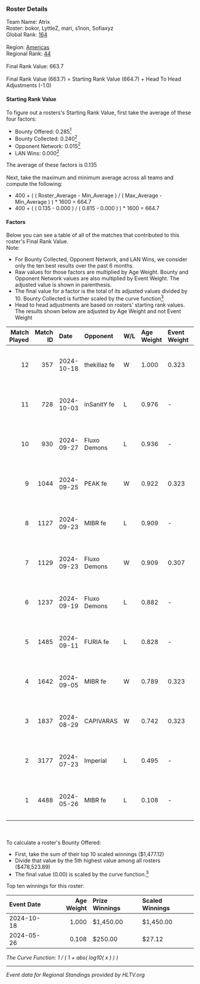 ### Roster Details<br />
Team Name: Atrix<br />
Roster: bokor, LyttleZ, mari, s1non, Sofiaxyz<br />
Global Rank: [164](../../standings_global_2024_11_06.md)<br />
<br />
Region: [Americas]( ../../standings_americas_2024_11_06.md)<br />
Regional Rank: [44]( ../../standings_americas_2024_11_06.md)<br />
<br />
Final Rank Value:  663.7<br />
<br />
Final Rank Value (663.7) = Starting Rank Value (664.7) + Head To Head Adjustments (-1.0)<br />

#### Starting Rank Value<br />
To figure out a rosters's Starting Rank Value, first take the average of these four factors:<br />
- Bounty Offered: 0.285[<sup>1</sup>](#table2)
- Bounty Collected: 0.240[<sup>2</sup>](#table1)
- Opponent Network: 0.015[<sup>2</sup>](#table1)
- LAN Wins: 0.000[<sup>2</sup>](#table1)

The average of these factors is 0.135<br />
<br />
Next, take the maximum and minimum average across all teams and compute the following:<br />
- 400 + ( ( Roster_Average - Min_Average ) / ( Max_Average - Min_Average ) ) * 1600 = 664.7
- 400 + ( ( 0.135 - 0.000 ) / ( 0.815 - 0.000 ) ) * 1600 = 664.7


#### Factors<br />
Below you can see a table of all of the matches that contributed to this roster's Final Rank Value.<br />
Note:<br />

- For Bounty Collected, Opponent Network, and LAN Wins, we consider only the ten best results over the past 6 months.
- Raw values for those factors are multiplied by Age Weight. Bounty and Opponent Network values are also multiplied by Event Weight. The adjusted value is shown in parenthesis.
- The final value for a factor is the total of its adjusted values divided by 10. Bounty Collected is further scaled by the curve function[<sup>3</sup>](#curveFunction)
- Head to head adjustments are based on rosters' starting rank values. The results shown below are adjusted by Age Weight and not Event Weight
<span id="table1"></span><br />


| Match Played | Match ID | Date       | Opponent     | W/L | Age Weight | Event Weight | Bounty Collected | Opponent Network | LAN Wins  | H2H Adj. | Roster                                |
| -: | -: | :- | :- | :- | :- | :- | :- | :- | :- | -: | :- |
|           12 |      357 | 2024-10-18 | thekillaz fe | W   | 1.000      | 0.323        | 0.003 (0.001)    | 0.110 (0.036)    | 0 (0.000) |    14.92 | bokor, LyttleZ, mari, s1non, Sofiaxyz |
|           11 |      728 | 2024-10-03 | inSanitY fe  | L   | 0.976      | -            | -                | -                | -         |   -15.54 | bokor, LyttleZ, mari, s1non, Sofiaxyz |
|           10 |      930 | 2024-09-27 | Fluxo Demons | L   | 0.936      | -            | -                | -                | -         |   -11.42 | bokor, LyttleZ, mari, s1non, Sofiaxyz |
|            9 |     1044 | 2024-09-25 | PEAK fe      | W   | 0.922      | 0.323        | 0.003 (0.001)    | 0.037 (0.011)    | 0 (0.000) |    10.25 | bokor, LyttleZ, mari, s1non, Sofiaxyz |
|            8 |     1127 | 2024-09-23 | MIBR fe      | L   | 0.909      | -            | -                | -                | -         |   -13.60 | bokor, LyttleZ, mari, s1non, Sofiaxyz |
|            7 |     1129 | 2024-09-23 | Fluxo Demons | W   | 0.909      | 0.307        | 0.009 (0.003)    | 0.201 (0.056)    | 0 (0.000) |    17.18 | bokor, LyttleZ, mari, s1non, Sofiaxyz |
|            6 |     1237 | 2024-09-19 | Fluxo Demons | L   | 0.882      | -            | -                | -                | -         |   -10.99 | bokor, LyttleZ, mari, s1non, Sofiaxyz |
|            5 |     1485 | 2024-09-11 | FURIA fe     | L   | 0.828      | -            | -                | -                | -         |    -8.93 | bokor, LyttleZ, mari, s1non, Sofiaxyz |
|            4 |     1642 | 2024-09-05 | MIBR fe      | W   | 0.789      | 0.323        | 0.007 (0.002)    | 0.171 (0.043)    | 0 (0.000) |    12.80 | bokor, LyttleZ, mari, s1non, Sofiaxyz |
|            3 |     1837 | 2024-08-29 | CAPIVARAS    | W   | 0.742      | 0.323        | 0.002 (0.001)    | 0.000 (0.000)    | 0 (0.000) |     7.52 | bokor, LyttleZ, mari, s1non, Sofiaxyz |
|            2 |     3177 | 2024-07-23 | Imperial     | L   | 0.495      | -            | -                | -                | -         |    -1.26 | bokor, LyttleZ, mari, s1non, Sofiaxyz |
|            1 |     4488 | 2024-05-26 | MIBR fe      | L   | 0.108      | -            | -                | -                | -         |    -1.89 | bokor, LyttleZ, mari, s1non, Sofiaxyz |

<br />
<span id="table2"></span><br />
To calculate a roster's Bounty Offered:<br />

- First, take the sum of their top 10 scaled winnings ($1,477.12)
- Divide that value by the 5th highest value among all rosters ($478,523.89)
- The final value (0.00) is scaled by the curve function.[<sup>3</sup>](#curveFunction)

Top ten winnings for this roster:<br />

| Event Date | Age Weight | Prize Winnings | Scaled Winnings |
| :- | -: | :- | :- |
| 2024-10-18 |      1.000 | $1,450.00      | $1,450.00       |
| 2024-05-26 |      0.108 | $250.00        | $27.12          |


<span id="curveFunction"></span>_The Curve Function: 1 / ( 1 + abs( log10( x ) ) )_<br />

---
_Event data for Regional Standings provided by HLTV.org_<br />
